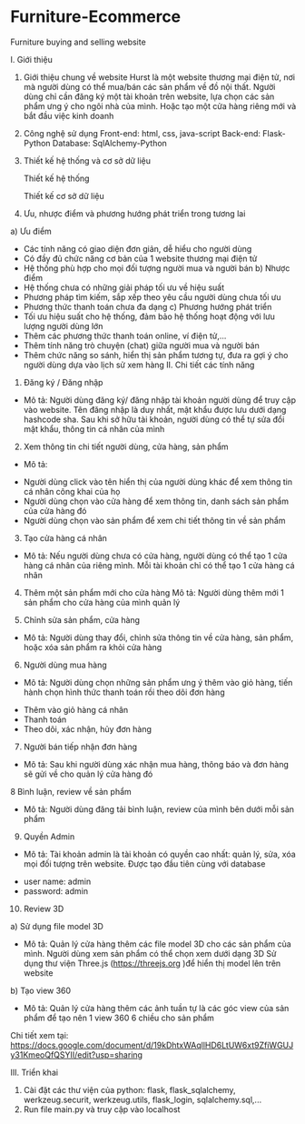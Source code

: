 # Furniture-Ecommerce
 Furniture buying and selling website
 
I. Giới thiệu
1. Giới thiệu chung về website
	Hurst là một website thương mại điện tử, nơi mà người dùng có thể mua/bán các sản phẩm về đồ nội thất. Người dùng chỉ cần đăng ký một tài khoản trên website, lựa chọn các sản phẩm ưng ý cho ngôi nhà của mình. Hoặc tạo một cửa hàng riêng mới và bắt đầu việc kinh doanh 

2. Công nghệ sử dụng
	Front-end: html, css, java-script
	Back-end: Flask-Python
	Database: SqlAlchemy-Python

3. Thiết kế hệ thống và cơ sở dữ liệu

	Thiết kế hệ thống
	
	Thiết kế cơ sở dữ liệu

4. Ưu, nhược điểm và phương hướng phát triển trong tương lai

a) Ưu điểm
- Các tính năng có giao diện đơn giản, dễ hiểu cho người dùng
- Có đầy đủ chức năng cơ bản của 1 website thương mại điện tử 
- Hệ thống phù hợp cho mọi đối tượng người mua và người bán 
b) Nhược điểm
- Hệ thống chưa có những giải pháp tối ưu về hiệu suất
- Phương pháp tìm kiếm, sắp xếp theo yêu cầu người dùng chưa tối ưu
- Phương thức thanh toán chưa đa dạng 
c) Phương hướng phát triển
- Tối ưu hiệu suất cho hệ thống, đảm bảo hệ thống hoạt động với lưu lượng người dùng lớn 
- Thêm các phương thức thanh toán online, ví điện tử,...
- Thêm tính năng trò chuyện (chat) giữa người mua và người bán
- Thêm chức năng so sánh, hiển thị sản phẩm tương tự, đưa ra gợi ý cho người dùng dựa vào lịch sử xem hàng 
II. Chi tiết các tính năng 
1. Đăng ký / Đăng nhập
- Mô tả: Người dùng đăng ký/ đăng nhập tài khoản người dùng để truy cập vào website. Tên đăng nhập là duy nhất, mật khẩu được lưu dưới dạng hashcode sha. Sau khi sở hữu tài khoản, người dùng có thể tự sửa đổi mật khẩu, thông tin cá nhân của mình

2. Xem thông tin chi tiết người dùng, cửa hàng, sản phẩm
- Mô tả:
+ Người dùng click vào tên hiển thị của người dùng khác để xem thông tin cá nhân công khai của họ
+ Người dùng chọn vào cửa hàng để xem thông tin, danh sách sản phẩm của cửa hàng đó
+ Người dùng chọn vào sản phẩm để xem chi tiết thông tin về sản phẩm

3. Tạo cửa hàng cá nhân
- Mô tả: Nếu người dùng chưa có cửa hàng, người dùng có thể tạo 1 cửa hàng cá nhân của riêng mình. Mỗi tài khoản chỉ có thể tạo 1 cửa hàng cá nhân

4. Thêm một sản phẩm mới cho cửa hàng
Mô tả: Người dùng thêm mới 1 sản phẩm cho cửa hàng của mình quản lý 

5. Chỉnh sửa sản phẩm, cửa hàng
- Mô tả: Người dùng thay đổi, chỉnh sửa thông tin về cửa hàng, sản phẩm, hoặc xóa sản phẩm ra khỏi cửa hàng

6. Người dùng mua hàng
- Mô tả: Người dùng chọn những sản phẩm ưng ý thêm vào giỏ hàng, tiến hành chọn hình thức thanh toán rồi theo dõi đơn hàng
+ Thêm vào giỏ hàng cá nhân
+ Thanh toán
+ Theo dõi, xác nhận, hủy đơn hàng

7. Người bán tiếp nhận đơn hàng
- Mô tả: Sau khi người dùng xác nhận mua hàng, thông báo và đơn hàng sẽ gửi về cho quản lý cửa hàng đó

8 Bình luận, review về sản phẩm
- Mô tả: Người dùng đăng tải bình luận, review của mình bên dưới mỗi sản phẩm 

9. Quyền Admin
- Mô tả: Tài khoản admin là tài khoản có quyền cao nhất: quản lý, sửa, xóa mọi đối tượng trên website. Được tạo đầu tiên cùng với database
+ user name: admin
+ password: admin 

10. Review 3D

a) Sử dụng file model 3D 
- Mô tả: Quản lý cửa hàng thêm các file model 3D cho các sản phẩm của mình. Người dùng xem sản phẩm có thể chọn xem dưới dạng 3D
Sử dụng thư viện Three.js (https://threejs.org )để hiển thị model lên trên website 

b) Tạo view 360 
- Mô tả: Quản lý cửa hàng thêm các ảnh tuần tự là các góc view của sản phẩm để tạo nên 1 view 360 6 chiều cho sản phẩm 

Chi tiết xem tại: https://docs.google.com/document/d/19kDhtxWAqllHD6LtUW6xt9ZfiWGUJy31KmeoQfQSYII/edit?usp=sharing

III. Triển khai
1. Cài đặt các thư viện của python: flask, flask_sqlalchemy, werkzeug.securit, werkzeug.utils, flask_login, sqlalchemy.sql,...
2. Run file main.py và truy cập vào localhost


